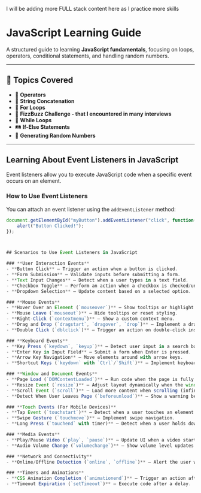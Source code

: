 I will be adding more FULL stack content here as I practice more skills

# JavaScript Learning Guide



A structured guide to learning **JavaScript fundamentals**, focusing on loops, operators, conditional statements, and handling random numbers.

---

## 📌 Topics Covered

- 🔢 **Operators**
- 🔗 **String Concatenation**
- 🔄 **For Loops**
- 🔁 **FizzBuzz Challenge -  that I encountered in many interviews**
- 🔂 **While Loops**
- 🛤️ **If-Else Statements**
- 🎲 **Generating Random Numbers**

---



## Learning About Event Listeners in JavaScript  

Event listeners allow you to execute JavaScript code when a specific event occurs on an element.  

### How to Use Event Listeners  

You can attach an event listener using the `addEventListener` method:  

```javascript
document.getElementById("myButton").addEventListener("click", function() {
    alert("Button Clicked!");
});



## Scenarios to Use Event Listeners in JavaScript  

### **User Interaction Events**  
- **Button Click** – Trigger an action when a button is clicked.  
- **Form Submission** – Validate inputs before submitting a form.  
- **Text Input Changes** – Detect when a user types in a text field.  
- **Checkbox Toggle** – Perform an action when a checkbox is checked/unchecked.  
- **Dropdown Selection** – Update content based on a selected option.  

### **Mouse Events**  
- **Hover Over an Element (`mouseover`)** – Show tooltips or highlight elements.  
- **Mouse Leave (`mouseout`)** – Hide tooltips or reset styling.  
- **Right-Click (`contextmenu`)** – Show a custom context menu.  
- **Drag and Drop (`dragstart`, `dragover`, `drop`)** – Implement a drag-and-drop feature.  
- **Double Click (`dblclick`)** – Trigger an action on double-click instead of single click.  

### **Keyboard Events**  
- **Key Press (`keydown`, `keyup`)** – Detect user input in a search bar.  
- **Enter Key in Input Field** – Submit a form when Enter is pressed.  
- **Arrow Key Navigation** – Move elements around with arrow keys.  
- **Shortcut Keys (`keydown` with `Ctrl`/`Shift`)** – Implement keyboard shortcuts.  

### **Window and Document Events**  
- **Page Load (`DOMContentLoaded`)** – Run code when the page is fully loaded.  
- **Resize Event (`resize`)** – Adjust layout dynamically when the window is resized.  
- **Scroll Event (`scroll`)** – Load more content when scrolling (infinite scroll).  
- **Detect When User Leaves Page (`beforeunload`)** – Show a warning before closing the page.  

### **Touch Events (For Mobile Devices)**  
- **Tap Event (`touchstart`)** – Detect when a user touches an element.  
- **Swipe Gesture (`touchmove`)** – Implement swipe navigation.  
- **Long Press (`touchend` with timer)** – Detect when a user holds down on an element.  

### **Media Events**  
- **Play/Pause Video (`play`, `pause`)** – Update UI when a video starts or stops.  
- **Audio Volume Change (`volumechange`)** – Show volume level updates.  

### **Network and Connectivity**  
- **Online/Offline Detection (`online`, `offline`)** – Alert the user when they lose internet connection.  

### **Timers and Animations**  
- **CSS Animation Completion (`animationend`)** – Trigger an action after an animation finishes.  
- **Timeout Expiration (`setTimeout`)** – Execute code after a delay.  
